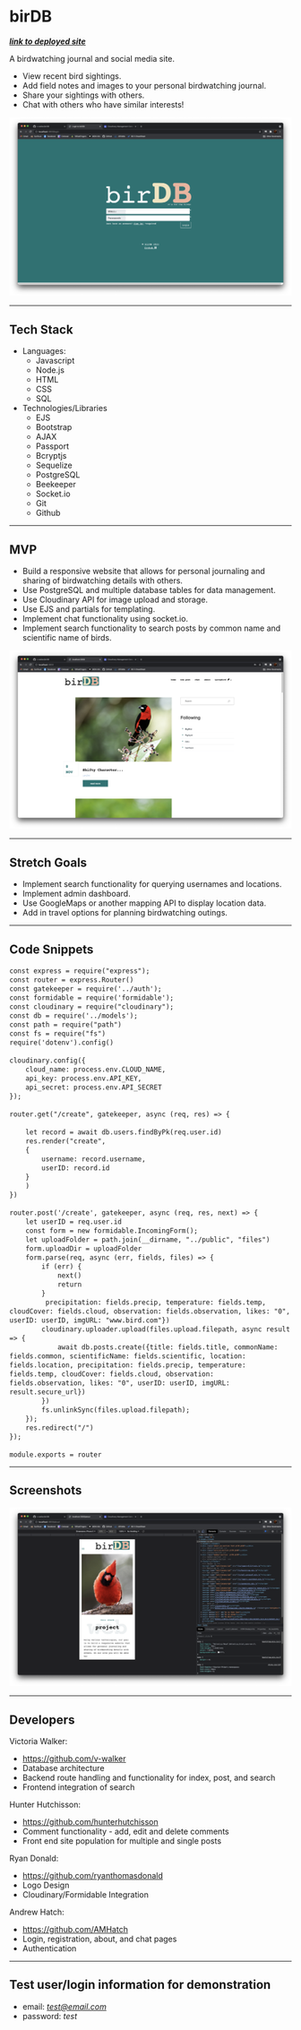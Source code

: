# birDB

***[link to deployed site]()***

A birdwatching journal and social media site. 
- View recent bird sightings.
- Add field notes and images to your personal birdwatching journal.
- Share your sightings with others.
- Chat with others who have similar interests!

![Login Page](public/img/Screen-Shot-2021-11-09-at-10.53.07-AM.png)

---
## Tech Stack
- Languages:
    - Javascript
    - Node.js
    - HTML
    - CSS
    - SQL
- Technologies/Libraries
    - EJS
    - Bootstrap
    - AJAX
    - Passport
    - Bcryptjs
    - Sequelize
    - PostgreSQL
    - Beekeeper
    - Socket.io
    - Git
    - Github

---

## MVP
- Build a responsive website that allows for personal journaling and sharing of birdwatching details with others. 
- Use PostgreSQL and multiple database tables for data management.
- Use Cloudinary API for image upload and storage.
- Use EJS and partials for templating.
- Implement chat functionality using socket.io.
- Implement search functionality to search posts by common name and scientific name of birds.

![Main Page](public/img/Screen-Shot-2021-11-09-at-10.53.39-AM.png)

---
## Stretch Goals
- Implement search functionality for querying usernames and locations.
- Implement admin dashboard.
- Use GoogleMaps or another mapping API to display location data.
- Add in travel options for planning birdwatching outings.

---
## Code Snippets

```
const express = require("express");
const router = express.Router()
const gatekeeper = require('../auth');
const formidable = require('formidable');
const cloudinary = require("cloudinary");
const db = require('../models');
const path = require("path")
const fs = require("fs")
require('dotenv').config()

cloudinary.config({
    cloud_name: process.env.CLOUD_NAME,
    api_key: process.env.API_KEY,
    api_secret: process.env.API_SECRET
});

router.get("/create", gatekeeper, async (req, res) => {

    let record = await db.users.findByPk(req.user.id)
    res.render("create",
    {
        username: record.username,
        userID: record.id
    }
    )
})

router.post('/create', gatekeeper, async (req, res, next) => {
    let userID = req.user.id
    const form = new formidable.IncomingForm();
    let uploadFolder = path.join(__dirname, "../public", "files")
    form.uploadDir = uploadFolder
    form.parse(req, async (err, fields, files) => {
        if (err) {
            next()
            return
        }
         precipitation: fields.precip, temperature: fields.temp, cloudCover: fields.cloud, observation: fields.observation, likes: "0", userID: userID, imgURL: "www.bird.com"})
        cloudinary.uploader.upload(files.upload.filepath, async result => {
            await db.posts.create({title: fields.title, commonName: fields.common, scientificName: fields.scientific, location: fields.location, precipitation: fields.precip, temperature: fields.temp, cloudCover: fields.cloud, observation: fields.observation, likes: "0", userID: userID, imgURL: result.secure_url})
        })
        fs.unlinkSync(files.upload.filepath);
    });
    res.redirect("/")
});

module.exports = router
```

---
## Screenshots

![Mobile Responsiveness](public/img/Screen-Shot-2021-11-09-at-10.57.23-AM.png)

---
## Developers

Victoria Walker: 

- https://github.com/v-walker
- Database architecture
- Backend route handling and functionality for index, post, and search
- Frontend integration of search

Hunter Hutchisson:

- https://github.com/hunterhutchisson
- Comment functionality - add, edit and delete comments
- Front end site population for multiple and single posts

Ryan Donald:

- https://github.com/ryanthomasdonald
- Logo Design
- Cloudinary/Formidable Integration

Andrew Hatch:

- https://github.com/AMHatch
- Login, registration, about, and chat pages
- Authentication

---
## Test user/login information for demonstration

- email: *test@email.com*
- password: *test*